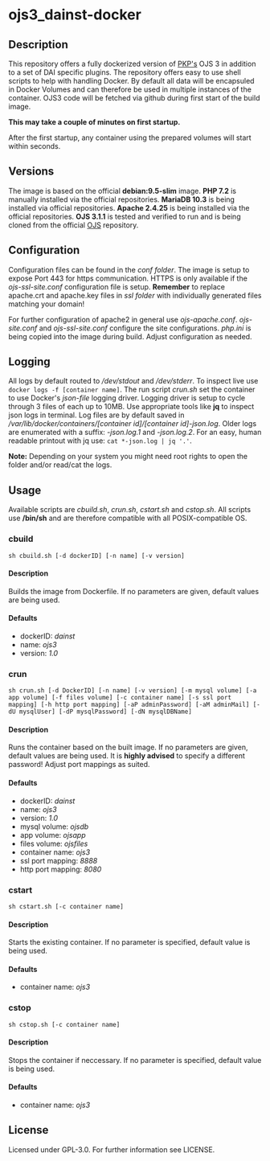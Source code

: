 # ojs3_dainst-docker

## Description

This repository offers a fully dockerized version of [PKP's](https://pkp.sfu.ca/) OJS 3 in addition to a set of DAI specific plugins. The repository offers easy to use shell scripts to help with handling Docker. By default all data will be encapsuled in Docker Volumes and can therefore be used in multiple instances of the container. OJS3 code will be fetched via github during first start of the build image.

**This may take a couple of minutes on first startup.**

After the first startup, any container using the prepared volumes will start within seconds.

## Versions

The image is based on the official **debian:9.5-slim** image. **PHP 7.2** is manually installed via the official repositories. **MariaDB 10.3** is being installed via official repositories. **Apache 2.4.25** is being installed via the official repositories. **OJS 3.1.1** is tested and verified to run and is being cloned from the official [OJS](https://github.com/pkp/ojs) repository.

## Configuration

Configuration files can be found in the _conf folder_. The image is setup to expose Port 443 for https communication. HTTPS is only available if the _ojs-ssl-site.conf_ configuration file is setup. **Remember** to replace apache.crt and apache.key files in _ssl folder_ with individually generated files matching your domain!

For further configuration of apache2 in general use _ojs-apache.conf_. _ojs-site.conf_ and _ojs-ssl-site.conf_ configure the site configurations. _php.ini_ is being copied into the image during build. Adjust configuration as needed.

## Logging

All logs by default routed to _/dev/stdout_ and _/dev/stderr_. To inspect live use `docker logs -f [container name]`. The run script _crun.sh_ set the container to use Docker's _json-file_ logging driver. Logging driver is setup to cycle through 3 files of each up to 10MB. Use appropriate tools like **jq** to inspect json logs in terminal. Log files are by default saved in _/var/lib/docker/containers/[container id]/[container id]-json.log_. Older logs are enumerated with a suffix: _-json.log.1_ and _-json.log.2_. For an easy, human readable printout with jq use: `cat *-json.log | jq '.'`.

**Note:** Depending on your system you might need root rights to open the folder and/or read/cat the logs.

## Usage

Available scripts are _cbuild.sh_, _crun.sh_, _cstart.sh_ and _cstop.sh_. All scripts use **/bin/sh** and are therefore compatible with all POSIX-compatible OS.

### cbuild

`sh cbuild.sh [-d dockerID] [-n name] [-v version]`

#### Description

Builds the image from Dockerfile. If no parameters are given, default values are being used.

#### Defaults

- dockerID: _dainst_
- name: _ojs3_
- version: _1.0_

### crun

`sh crun.sh [-d DockerID] [-n name] [-v version] [-m mysql volume] [-a app volume] [-f files volume] [-c container name] [-s ssl port mapping] [-h http port mapping] [-aP adminPassword] [-aM adminMail] [-dU mysqlUser] [-dP mysqlPassword] [-dN mysqlDBName]`

#### Description

Runs the container based on the built image. If no parameters are given, default values are being used. It is **highly advised** to specify a different password! Adjust port mappings as suited.

#### Defaults

- dockerID: _dainst_
- name: _ojs3_
- version: _1.0_
- mysql volume: _ojsdb_
- app volume: _ojsapp_
- files volume: _ojsfiles_
- container name: _ojs3_
- ssl port mapping: _8888_
- http port mapping: _8080_

### cstart

`sh cstart.sh [-c container name]`

#### Description

Starts the existing container. If no parameter is specified, default value is being used.

#### Defaults

- container name: _ojs3_

### cstop

`sh cstop.sh [-c container name]`

#### Description

Stops the container if neccessary. If no parameter is specified, default value is being used.

#### Defaults

- container name: _ojs3_

## License

Licensed under GPL-3.0. For further information see LICENSE.
